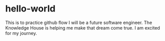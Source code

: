 # hello-world
This is to practice github flow
I will be a future software engineer. The Knowledge House is helping me make that dream come true. I am excited for my journey.
